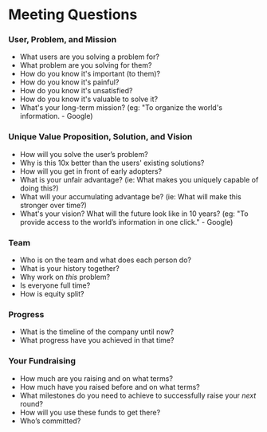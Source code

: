 # Meeting Questions

### User, Problem, and Mission
- What users are you solving a problem for?
- What problem are you solving for them?
- How do you know it's important (to them)?
- How do you know it's painful?
- How do you know it's unsatisfied?
- How do you know it's valuable to solve it?
- What's your long-term mission? (eg: "To organize the world's information. - Google)

### Unique Value Proposition, Solution, and Vision
- How will you solve the user’s problem?
- Why is this 10x better than the users' existing solutions?
- How will you get in front of early adopters?
- What is your unfair advantage? (ie: What makes you uniquely capable of doing this?)
- What will your accumulating advantage be? (ie: What will make this stronger over time?)
- What's your vision? What will the future look like in 10 years? (eg: "To provide access to the world’s information in one click." - Google)

### Team
- Who is on the team and what does each person do?
- What is your history together?
- Why work on _this_ problem?
- Is everyone full time?
- How is equity split?

### Progress
- What is the timeline of the company until now?
- What progress have you achieved in that time?

### Your Fundraising
- How much are you raising and on what terms?
- How much have you raised before and on what terms?
- What milestones do you need to achieve to successfully raise your _next_ round?
- How will you use these funds to get there?
- Who’s committed?